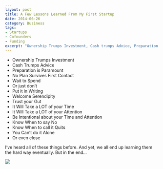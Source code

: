 ```yaml
---
layout: post
title: A Few Lessons Learned From My First Startup
date: 2014-06-26
category: Business
tags:
- Startups
- Cofounders
- Funding
excerpt: "Ownership Trumps Investment, Cash trumps Advice, Preparation is Paramount, No Plan Survives First Contact, Wait to Spend, Or just don’t, Put it in Writing, Welcome Serendipity, Trust your Gut..."
---
```


- Ownership Trumps Investment
- Cash Trumps Advice
- Preparation is Paramount
- No Plan Survives First Contact
- Wait to Spend
- Or just don’t
- Put it in Writing
- Welcome Serendipity
- Trust your Gut
- It Will Take a LOT of your Time
- It Will Take a LOT of your Attention
- Be Intentional about your Time and Attention
- Know When to say No
- Know When to call it Quits
- You Can’t do it Alone
- Or even close

I’ve heard all of these things before. And yet, we all end up learning them the hard way eventually. But in the end...

![](http://postachio-images.s3-website-us-east-1.amazonaws.com/e854fa10d95117260732b32f829e69df.jpg)
